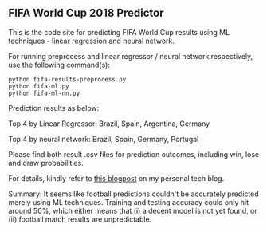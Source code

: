 ## FIFA World Cup 2018 Predictor

This is the code site for predicting FIFA World Cup results using ML techniques - linear regression and neural network. 

For running preprocess and linear regressor / neural network respectively, use the following command(s):
```
python fifa-results-preprocess.py
python fifa-ml.py
python fifa-ml-nn.py
```

Prediction results as below:

Top 4 by Linear Regressor: Brazil, Spain, Argentina, Germany

Top 4 by neural network: Brazil, Spain, Germany, Portugal

Please find both result .csv files for prediction outcomes, including win, lose and draw probabilities.

For details, kindly refer to [this blogpost](http://gudgud96.github.io/projects/fifa-18.html) on my personal tech blog.

Summary: It seems like football predictions couldn't be accurately predicted merely using ML techniques. Training and testing accuracy could only hit around 50%, which either means that (i) a decent model is not yet found, or (ii) football match results are unpredictable.